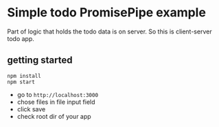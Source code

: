 # Simple todo PromisePipe example

Part of logic that holds the todo data is on server. So this is client-server todo app.

## getting started

```
npm install
npm start
```

* go to `http://localhost:3000`
* chose files in file input field
* click save
* check root dir of your app
